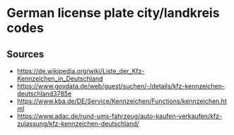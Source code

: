 # German license plate city/landkreis codes 

## Sources

* https://de.wikipedia.org/wiki/Liste_der_Kfz-Kennzeichen_in_Deutschland
* https://www.govdata.de/web/guest/suchen/-/details/kfz-kennzeichen-deutschland3785e
* https://www.kba.de/DE/Service/Kennzeichen/Functions/kennzeichen.html
* https://www.adac.de/rund-ums-fahrzeug/auto-kaufen-verkaufen/kfz-zulassung/kfz-kennzeichen-deutschland/
